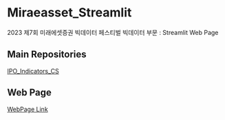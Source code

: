# Miraeasset_Streamlit
2023 제7회 미래에셋증권 빅데이터 페스티벌 빅데이터 부문 : Streamlit Web Page

## Main Repositories
[IPO_Indicators_CS](https://github.com/GGoodong/IPO_Indicators_CS)

## Web Page
[WebPage Link](https://mireaessetbigdatafestival-sdjszewg65vlh5j3ndytpb.streamlit.app/)
